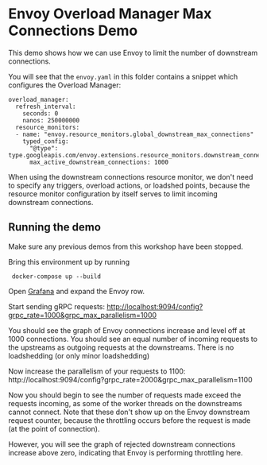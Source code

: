 # Envoy Overload Manager Max Connections Demo

This demo shows how we can use Envoy to limit the number of downstream connections.

You will see that the `envoy.yaml` in this folder contains a snippet which configures the Overload Manager:

```
overload_manager:
  refresh_interval:
    seconds: 0
    nanos: 250000000
  resource_monitors:
  - name: "envoy.resource_monitors.global_downstream_max_connections"
    typed_config:
      "@type": type.googleapis.com/envoy.extensions.resource_monitors.downstream_connections.v3.DownstreamConnectionsConfig
      max_active_downstream_connections: 1000
```

When using the downstream connections resource monitor, we don't need to specify any triggers, overload actions, or loadshed points,
because the resource monitor configuration by itself serves to limit incoming downstream connections.

## Running the demo

Make sure any previous demos from this workshop have been stopped.

Bring this environment up by running 
```
 docker-compose up --build
```

Open [Grafana](http://localhost:3000/d/workshop/load-management-workshop?orgId=1&refresh=5s) and expand the Envoy row.

Start sending gRPC requests:
[http://localhost:9094/config?grpc_rate=1000&grpc_max_parallelism=1000]([http://localhost:9094/config?grpc_rate=1000&grpc_max_parallelism=1000](http://localhost:9094/config?grpc_rate=10&grpc_max_parallelism=10)
)

You should see the graph of Envoy connections increase and level off at 1000 connections. You should see 
an equal number of incoming requests to the upstreams as outgoing requests at the downstreams. 
There is no loadshedding (or only minor loadshedding)

Now increase the parallelism of your requests to 1100:
http://localhost:9094/config?grpc_rate=2000&grpc_max_parallelism=1100

Now you should begin to see the number of requests made exceed the requests incoming, as some of the 
worker threads on the downstreams cannot connect. 
Note that these don't show up on the Envoy downstream request counter, because the throttling occurs before 
the request is made (at the point of connection).

However, you will see the graph of rejected downstream connections increase above zero, indicating that
Envoy is performing throttling here.